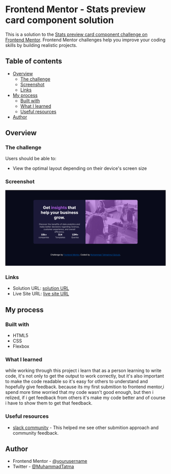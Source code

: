 # Frontend Mentor - Stats preview card component solution

This is a solution to the [Stats preview card component challenge on Frontend Mentor](https://www.frontendmentor.io/challenges/stats-preview-card-component-8JqbgoU62). Frontend Mentor challenges help you improve your coding skills by building realistic projects. 

## Table of contents

- [Overview](#overview)
  - [The challenge](#the-challenge)
  - [Screenshot](#screenshot)
  - [Links](#links)
- [My process](#my-process)
  - [Built with](#built-with)
  - [What I learned](#what-i-learned)  
  - [Useful resources](#useful-resources)
- [Author](#author)



## Overview

### The challenge

Users should be able to:

- View the optimal layout depending on their device's screen size

### Screenshot

![](./screenshot.png)

### Links

- Solution URL: [solution URL](https://github.com/MuhammadTatma/stats-preview-card)
- Live Site URL: [live site URL](https://muhammadtatma.github.io/stats-preview-card/)

## My process

### Built with

- HTML5
- CSS 
- Flexbox


### What I learned
while working through this project i learn that as a person learning to write code, it's not only to get the output to work correctly, but it's also important to make the code readable so it's easy for others to understand and hopefully give feedback. because its my first submition to frontend mentor,i spend more time worried that my code wasn't good enough, but then i relized, if i get feedback from others it's make my code better and of course i have to show them to get that feedback.

### Useful resources

- [slack community](https://www.frontendmentor.io/slack) - This helped me see other submition approach and community feedback.

## Author
- Frontend Mentor - [@yourusername](https://www.frontendmentor.io/profile/yourusername)
- Twitter - [@MuhammadTatma](https://twitter.com/MuhammadTatma)



